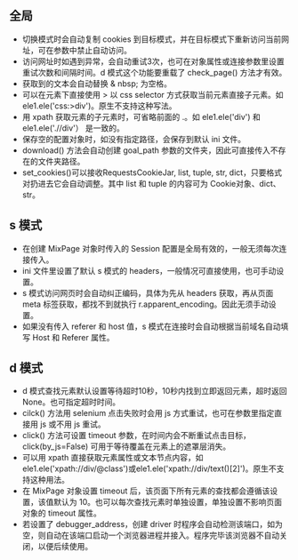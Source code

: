 ## 全局

- 切换模式时会自动复制 cookies 到目标模式，并在目标模式下重新访问当前网址，可在参数中禁止自动访问。
- 访问网址时如遇到异常，会自动重试3次，也可在对象属性或连接参数里设置重试次数和间隔时间。d 模式这个功能要重载了 check_page() 方法才有效。
- 获取到的文本会自动替换 & nbsp; 为空格。
- 可以在元素下直接使用 > 以 css selector 方式获取当前元素直接子元素。如 ele1.ele('css:>div')。原生不支持这种写法。
- 用 xpath 获取元素的子元素时，可省略前面的 .。如 ele1.ele('div') 和 ele1.ele('.//div'） 是一致的。
- 保存空的配置对象时，如没有指定路径，会保存到默认 ini 文件。
- download() 方法会自动创建 goal_path 参数的文件夹，因此可直接传入不存在的文件夹路径。
- set_cookies()可以接收RequestsCookieJar, list, tuple, str, dict，只要格式对扔进去它会自动调整。其中 list 和 tuple 的内容可为 Cookie对象、dict、str。

## s 模式

- 在创建 MixPage 对象时传入的 Session 配置是全局有效的，一般无须每次连接传入。
- ini 文件里设置了默认 s 模式的 headers，一般情况可直接使用，也可手动设置。
- s 模式访问网页时会自动纠正编码，具体为先从 headers 获取，再从页面 meta 标签获取，都找不到就执行 r.apparent_encoding。因此无须手动设置。
- 如果没有传入 referer 和 host 值，s 模式在连接时会自动根据当前域名自动填写 Host 和 Referer 属性。

## d 模式

- d 模式查找元素默认设置等待超时10秒，10秒内找到立即返回元素，超时返回 None。也可指定超时时间。
- cilck() 方法用 selenium 点击失败时会用 js 方式重试，也可在参数里指定直接用 js 或不用 js 重试。
- click() 方法可设置 timeout 参数，在时间内会不断重试点击目标，click(by_js=False) 可用于等待覆盖在元素上的遮罩层消失。
- 可以用 xpath 直接获取元素属性或文本节点内容，如ele1.ele('xpath://div/@class')或ele1.ele('xpath://div/text()[2]')。原生不支持这种用法。
- 在 MixPage 对象设置 timeout 后，该页面下所有元素的查找都会遵循该设置，该值默认为 10。也可以每次查找元素时单独设置，单独设置不影响页面对象的 timeout 属性。
- 若设置了 debugger_address，创建 driver 时程序会自动检测该端口，如为空，则自动在该端口启动一个浏览器进程并接入。程序完毕该浏览器不自动关闭，以便后续使用。